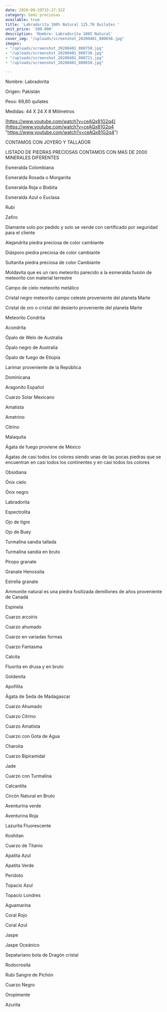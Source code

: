 ```yaml
---
date: 2020-09-29T15:27:32Z
category: Semi preciosas
available: true
title: 'Labradorita 100% Natural 125.70 Quilates '
unit_price: '100.000'
description: 'Nombre: Labradorita 1005 Natural'
cover_img: "/uploads/screenshot_20200401_080658.jpg"
images:
- "/uploads/screenshot_20200401_080750.jpg"
- "/uploads/screenshot_20200401_080738.jpg"
- "/uploads/screenshot_20200401_080721.jpg"
- "/uploads/screenshot_20200401_080658.jpg"

---
```

Nombre: Labradorita

Origen: Pakistán 

Peso: 69,80 quilates

Medidas: 44 X 24 X 8 Milímetros

[https://www.youtube.com/watch?v=ceAQx81G2q4](https://www.youtube.com/watch?v=ceAQx81G2q4 "https://www.youtube.com/watch?v=ceAQx81G2q4")

CONTAMOS CON JOYERO Y TALLADOR 

LISTADO DE PIEDRAS PRECIOSAS CONTAMOS CON MAS DE 2000 MINERALES DIFERENTES

Esmeralda Colombiana

Esmeralda Rosada o Morganita

Esmeralda Roja o Bixbita

Esmeralda Azul o Euclasa

Rubí

Zafiro

Diamante solo por pedido y solo se vende con certificado por seguridad para el cliente

Alejandrita piedra preciosa de color cambiante

Diásporo piedra preciosa de color cambiante

Sultanita piedra preciosa de color Cambiante

Moldavita que es un raro meteorito parecido a la esmeralda fusión de meteorito con material terrestre

Campo de cielo meteorito metálico

Cristal negro meteorito campo celeste proveniente del planeta Marte

Cristal de oro o cristal del desierto proveniente del planeta Marte

Meteorito Condrita

Acondrita

Ópalo de Welo de Australia

Ópalo negro de Australia

Ópalo de fuego de Etiopía

Larimar proveniente de la República

Dominicana

Aragonito Español

Cuarzo Solar Mexicano

Amatista

Ametrino

Citrino

Malaquita

Ágata de fuego proviene de México

Ágatas de casi todos los colores siendo unas de las pocas piedras que se encuentran en casi todos los continentes y en casi todos los colores

Obsidiana

Ónix cielo

Ónix negro

Labradorita

Espectrolita

Ojo de tigre

Ojo de Buey

Turmalina sandia tallada

Turmalina sandia en bruto

Piropo granate

Granate Henossita

Estrella granate

Ammonite natural es una piedra fosilizada demillones de años proveniente de Canadá

Espinela

Cuarzo arcoíris

Cuarzo ahumado

Cuarzo en variadas formas

Cuarzo Fantasma

Calcita

Fluorita en drusa y en bruto

Goldenita

Apofilita

Ágata de Seda de Madagascar

Cuarzo Ahumado

Cuarzo Citrino

Cuarzo Amatista

Cuarzo con Gota de Agua

Charoita

Cuarzo Bipiramidal

Jade

Cuarzo con Turmalina

Calcantita

Circón Natural en Bruto

Aventurina verde

Aventurina Roja

Lazurita Fluorescente

Koshitan

Cuarzo de Titanio

Apatita Azul

Apatita Verde

Peridoto

Topacio Azul

Topacio Londres

Aguamarina

Coral Rojo

Coral Azul

Jaspe

Jaspe Oceánico

Sepatariano bola de Dragón cristal

Rodocrosita

Rubí Sangre de Pichón

Cuarzo Negro

Oropimente

Azurita